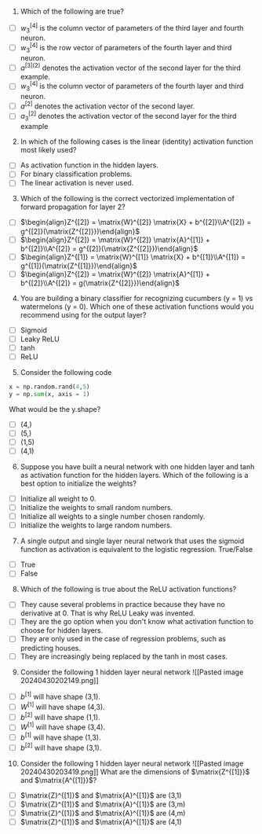 1. Which of the following are true?
- [ ] $w_{3}^{[4]}$ is the column vector of parameters of the third layer and fourth neuron.
- [ ] $w_{3}^{[4]}$ is the row vector of parameters of the fourth layer and third neuron.
- [ ] $a^{[3](2)}$ denotes the activation vector of the second layer for the third example.
- [ ] $w_{3}^{[4]}$ is the column vector of parameters of the fourth layer and third neuron.
- [ ] $a^{[2]}$ denotes the activation vector of the second layer.
- [ ] $a_{3}^{[2]}$ denotes the activation vector of the second layer for the third example

2. In which of the following cases is the linear (identity) activation function most likely used?
- [ ] As activation function in the hidden layers.
- [ ] For binary classification problems.
- [ ] The linear activation is never used.

3. Which of the following is the correct vectorized implementation of forward propagation for layer 2?
- [ ] $\begin{align}Z^{[2]} = \matrix{W}^{[2]} \matrix{X} + b^{[2]}\\A^{[2]} = g^{[2]}(\matrix{Z^{[2]}})\end{align}$
- [ ] $\begin{align}Z^{[2]} = \matrix{W}^{[2]} \matrix{A}^{[1]} + b^{[2]}\\A^{[2]} = g^{[2]}(\matrix{Z^{[2]}})\end{align}$
- [ ] $\begin{align}Z^{[1]} = \matrix{W}^{[1]} \matrix{X} + b^{[1]}\\A^{[1]} = g^{[1]}(\matrix{Z^{[1]}})\end{align}$
- [ ] $\begin{align}Z^{[2]} = \matrix{W}^{[2]} \matrix{A}^{[1]} + b^{[2]}\\A^{[2]} = g(\matrix{Z^{[2]}})\end{align}$

4. You are building a binary classifier for recognizing cucumbers (y = 1) vs watermelons (y = 0). Which one of these activation functions would you recommend using for the output layer?
- [ ] Sigmoid
- [ ] Leaky ReLU
- [ ] tanh
- [ ] ReLU

5. Consider the following code
```Python
x = np.random.rand(4,5)
y = np.sum(x, axis = 1)
```
What would be the y.shape?
- [ ] (4,)
- [ ] (5,)
- [ ] (1,5)
- [ ] (4,1)

6. Suppose you have built a neural network with one hidden layer and tanh as activation function for the hidden layers. Which of the following is a best option to initialize the weights?
- [ ] Initialize all weight to 0.
- [ ] Initialize the weights to small random numbers.
- [ ] Initialize all weights to a single number chosen randomly.
- [ ] Initialize the weights to large random numbers.

7. A single output and single layer neural network that uses the sigmoid function as activation is equivalent to the logistic regression. True/False
- [ ] True
- [ ] False

8. Which of the following is true about the ReLU activation functions?
- [ ] They cause several problems in practice because they have no derivative at 0. That is why ReLU Leaky was invented.
- [ ] They are the go option when you don't know what activation function to choose for hidden layers.
- [ ] They are only used in the case of regression problems, such as predicting houses.
- [ ] They are increasingly being replaced by the tanh in most cases.

9. Consider the following 1 hidden layer neural network
![[Pasted image 20240430202149.png]]
- [ ] $b^{[1]}$ will have shape (3,1).
- [ ] $W^{[1]}$ will have shape (4,3).
- [ ] $b^{[2]}$ will have shape (1,1).
- [ ] $W^{[1]}$ will have shape (3,4).
- [ ] $b^{[1]}$ will have shape (1,3).
- [ ] $b^{[2]}$ will have shape (3,1).

10. Consider the following 1 hidden layer neural network
![[Pasted image 20240430203419.png]]
What are the dimensions of $\matrix{Z^{[1]}}$ and $\matrix{A^{[1]}}$? 
- [ ]  $\matrix{Z}^{[1]}$ and $\matrix{A}^{[1]}$ are (3,1)
- [ ] $\matrix{Z}^{[1]}$ and $\matrix{A}^{[1]}$ are (3,m)
- [ ] $\matrix{Z}^{[1]}$ and $\matrix{A}^{[1]}$ are (4,m)
- [ ] $\matrix{Z}^{[1]}$ and $\matrix{A}^{[1]}$ are (4,1)
